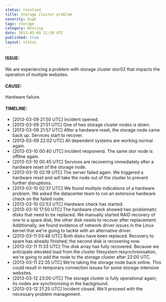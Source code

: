 ```yaml
---
status: resolved
title: Storage cluster problem
severity: high
tags: storage
category: Hosting
date: 2013-03-09 21:50 UTC
published: true
layout: status
---
```


#### ISSUE:

We are experiencing a problem with storage cluster stor02 that impacts the operation of multiple websites. 


#### CAUSE:

Hardware failure. 


#### TIMELINE:

* [2013-03-09 21:50 UTC] Incident opened. 
* [2013-03-09 21:51 UTC] One of two storage cluster nodes is down.
* [2013-03-09 21:57 UTC] After a hardware reset, the storage node came back up. Services start to recover.
* [2013-03-09 22:02 UTC] All dependent systems are working normal again.
* [2013-03-10 00:40 UTC] Incident reoponend. The same stor node is offline again.
* [2013-03-10 00:45 UTC] Services are recovering immediately after a hardware reset of the storage node.
* [2013-03-10 02:19 UTC] The server failed again. We triggered a hardware reset and will take the node out of the cluster to prevent further disruptions.
* [2013-03-10 02:37 UTC] We found multiple indications of a hardware problem. We asked the datacenter team to run an extensive hardware check on the failed node.
* [2013-03-10 02:53 UTC] Hardware check has started.
* [2013-03-10 17:50 UTC] The hardware check showed two problematic disks that need to be replaced. We manually started RAID recovery of one to a spare disk; the other disk needs to recover after replacement. Additionally, we found evidence of network driver issues in the Linux kernel that we're going to tackle with an alternative driver.
* [2013-03-11 03:48 UTC] Both disks have been replaced. Recovery to spare has already finished; the second disk is recovering now.
* [2013-03-11 11:33 UTC] The disk array has fully recovered. Because we anticipate elevated load from the cluster filesystem resynchronisation, we're going to add the node to the storage cluster after 22:00 UTC.
* [2013-03-11 22:35 UTC] We're taking the storage node back online. This could result in temporary connection issues for some storage-intensive websites.
* [2013-03-12 23:00 UTC] The storage cluster is fully operational again; its  nodes are synchronising in the background.
* [2013-03-12 21:25 UTC] Incident closed. We'll proceed with the necessary problem management.
